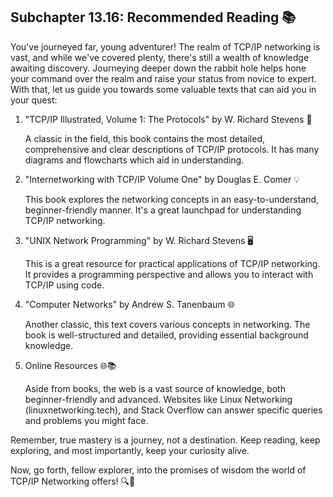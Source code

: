 ## Subchapter 13.16: Recommended Reading 📚

You've journeyed far, young adventurer! The realm of TCP/IP networking is vast, and while we've covered plenty, there's still a wealth of knowledge awaiting discovery. Journeying deeper down the rabbit hole helps hone your command over the realm and raise your status from novice to expert. With that, let us guide you towards some valuable texts that can aid you in your quest:

1. "TCP/IP Illustrated, Volume 1: The Protocols" by W. Richard Stevens 📘 

   A classic in the field, this book contains the most detailed, comprehensive and clear descriptions of TCP/IP protocols. It has many diagrams and flowcharts which aid in understanding.

2. "Internetworking with TCP/IP Volume One" by Douglas E. Comer 💡 

   This book explores the networking concepts in an easy-to-understand, beginner-friendly manner. It's a great launchpad for understanding TCP/IP networking.

3. "UNIX Network Programming" by W. Richard Stevens 🖥️

   This is a great resource for practical applications of TCP/IP networking. It provides a programming perspective and allows you to interact with TCP/IP using code.

4. "Computer Networks" by Andrew S. Tanenbaum 🌐

   Another classic, this text covers various concepts in networking. The book is well-structured and detailed, providing essential background knowledge.

5. Online Resources 🌐📚

   Aside from books, the web is a vast source of knowledge, both beginner-friendly and advanced. Websites like Linux Networking (linuxnetworking.tech), and Stack Overflow can answer specific queries and problems you might face.

Remember, true mastery is a journey, not a destination. Keep reading, keep exploring, and most importantly, keep your curiosity alive. 

Now, go forth, fellow explorer, into the promises of wisdom the world of TCP/IP Networking offers! 🔍🚀